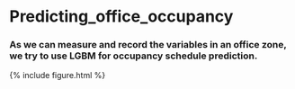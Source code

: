 # Predicting_office_occupancy

### As we can measure and record the variables in an office zone, we try to use LGBM for occupancy schedule prediction.

{% include figure.html %}
